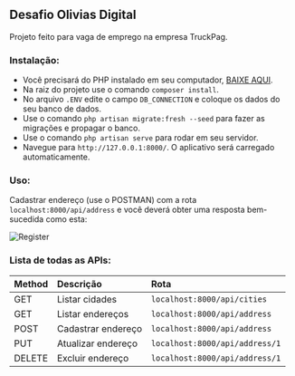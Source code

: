 ## Desafio Olivias Digital

Projeto feito para vaga de emprego na empresa TruckPag.

### Instalação: 
* Você precisará do PHP instalado em seu computador, [BAIXE AQUI](https://www.php.net/downloads). 
* Na raiz do projeto use o comando `composer install`. 
* No arquivo `.ENV` edite o campo `DB_CONNECTION` e coloque os dados do seu banco de dados.
* Use o comando `php artisan migrate:fresh --seed` para fazer as migrações e propagar o banco.
* Use o comando `php artisan serve` para rodar em seu servidor.
* Navegue para `http://127.0.0.1:8000/`. O aplicativo será carregado automaticamente.

### Uso:
Cadastrar endereço (use o POSTMAN) com a rota `localhost:8000/api/address` e você deverá obter uma resposta bem-sucedida como esta:

![Register](https://i.imgur.com/COrxPMB.png)

### Lista de todas as APIs:
Method   | Descrição | Rota
:--------- | :------ | :------
GET | Listar cidades | `localhost:8000/api/cities`
GET | Listar endereços | `localhost:8000/api/address`
POST | Cadastrar endereço | `localhost:8000/api/address`
PUT | Atualizar endereço | `localhost:8000/api/address/1`
DELETE | Excluir endereço | `localhost:8000/api/address/1`

